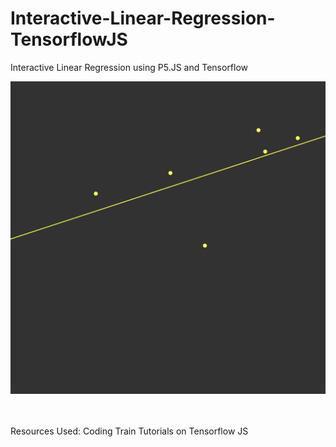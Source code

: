# Interactive-Linear-Regression-TensorflowJS
Interactive Linear Regression using P5.JS and Tensorflow

![Image description](https://github.com/NickDST/Interactive-Linear-Regression-TensorflowJS/blob/master/Screen%20Shot%202019-09-04%20at%2012.20.56%20AM.png)


<br>
<br>
Resources Used: Coding Train Tutorials on Tensorflow JS
